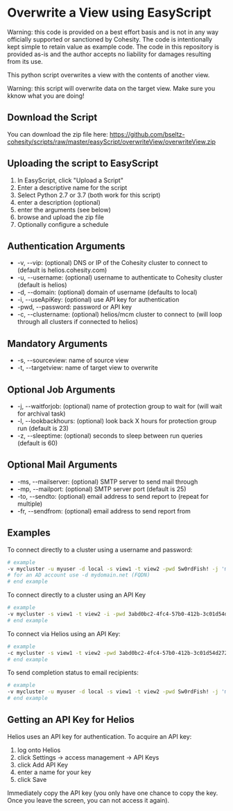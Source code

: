 # Overwrite a View using EasyScript

Warning: this code is provided on a best effort basis and is not in any way officially supported or sanctioned by Cohesity. The code is intentionally kept simple to retain value as example code. The code in this repository is provided as-is and the author accepts no liability for damages resulting from its use.

This python script overwrites a view with the contents of another view.

Warning: this script will overwrite data on the target view. Make sure you kknow what you are doing!

## Download the Script

You can download the zip file here: <https://github.com/bseltz-cohesity/scripts/raw/master/easyScript/overwriteView/overwriteView.zip>

## Uploading the script to EasyScript

1. In EasyScript, click "Upload a Script"
2. Enter a descriptive name for the script
3. Select Python 2.7 or 3.7 (both work for this script)
4. enter a description (optional)
5. enter the arguments (see below)
6. browse and upload the zip file
7. Optionally configure a schedule

## Authentication Arguments

* -v, --vip: (optional) DNS or IP of the Cohesity cluster to connect to (default is helios.cohesity.com)
* -u, --username: (optional) username to authenticate to Cohesity cluster (default is helios)
* -d, --domain: (optional) domain of username (defaults to local)
* -i, --useApiKey: (optional) use API key for authentication
* -pwd, --password: password or API key
* -c, --clustername: (optional) helios/mcm cluster to connect to (will loop through all clusters if connected to helios)

## Mandatory Arguments

* -s, --sourceview: name of source view
* -t, --targetview: name of target view to overwrite

## Optional Job Arguments

* -j, --waitforjob: (optional) name of protection group to wait for (will wait for archival task)
* -l, --lookbackhours: (optional) look back X hours for protection group run (default is 23)
* -z, --sleeptime: (optional) seconds to sleep between run queries (default is 60)

## Optional Mail Arguments

* -ms, --mailserver: (optional) SMTP server to send mail through
* -mp, --mailport: (optional) SMTP server port (default is 25)
* -to, --sendto: (optional) email address to send report to (repeat for multiple)
* -fr, --sendfrom: (optional) email address to send report from

## Examples

To connect directly to a cluster using a username and password:

```bash
# example
-v mycluster -u myuser -d local -s view1 -t view2 -pwd Sw0rdFish! -j 'my view backup'
# for an AD account use -d mydomain.net (FQDN)
# end example
```

To connect directly to a cluster using an API Key

```bash
# example
-v mycluster -s view1 -t view2 -i -pwd 3abd0bc2-4fc4-57b0-412b-3c01d54d2727 -j 'my view backup'
# end example
```

To connect via Helios using an API Key:

```bash
# example
-c mycluster -s view1 -t view2 -pwd 3abd0bc2-4fc4-57b0-412b-3c01d54d2727 -j 'my view backup'
# end example
```

To send completion status to email recipients:

```bash
# example
-v mycluster -u myuser -d local -s view1 -t view2 -pwd Sw0rdFish! -j 'my view backup' -ms mail.mydomain.net -to someone@mydomain.net -to someoneelse@mydomain.net -fr myscript@mydomain.net
# end example
```

## Getting an API Key for Helios

Helios uses an API key for authentication. To acquire an API key:

1. log onto Helios
2. click Settings -> access management -> API Keys
3. click Add API Key
4. enter a name for your key
5. click Save

Immediately copy the API key (you only have one chance to copy the key. Once you leave the screen, you can not access it again).

